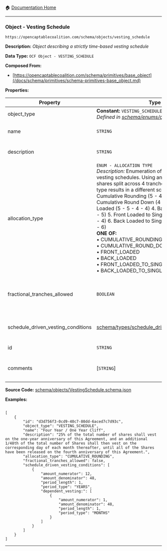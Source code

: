 :house: [Documentation Home](/README.md)

---

### Object - Vesting Schedule

`https://opencaptablecoalition.com/schema/objects/vesting_schedule`

**Description:** _Object describing a strictly time-based vesting schedule_

**Data Type:** `OCF Object - VESTING_SCHEDULE`

**Composed From:**

- [https://opencaptablecoalition.com/schema/primitives/base_object](/docs/schema/primitives/schema-primitives-base_object.md)

**Properties:**

| Property                           | Type                                                                                                                                                                                                                                                                                                                                                                                                                                                                                                                                                                                                                                                                                                | Description                                                                                           | Required   |
| ---------------------------------- | --------------------------------------------------------------------------------------------------------------------------------------------------------------------------------------------------------------------------------------------------------------------------------------------------------------------------------------------------------------------------------------------------------------------------------------------------------------------------------------------------------------------------------------------------------------------------------------------------------------------------------------------------------------------------------------------------- | ----------------------------------------------------------------------------------------------------- | ---------- |
| object_type                        | **Constant:** `VESTING_SCHEDULE`</br>_Defined in [schema/enums/object_type](/docs/schema/enums/schema-enums-object_type.md)_                                                                                                                                                                                                                                                                                                                                                                                                                                                                                                                                                                        | Object type field                                                                                     | `REQUIRED` |
| name                               | `STRING`                                                                                                                                                                                                                                                                                                                                                                                                                                                                                                                                                                                                                                                                                            | Concise name for the vesting schedule                                                                 | `REQUIRED` |
| description                        | `STRING`                                                                                                                                                                                                                                                                                                                                                                                                                                                                                                                                                                                                                                                                                            | Detailed description of the vesting schedule                                                          | `REQUIRED` |
| allocation_type                    | `ENUM - ALLOCATION TYPE`</br>_Description:_ Enumeration of allocation types for vesting schedules. Using an example of 18 shares split across 4 tranches, each allocation type results in a different schedule as follows: 1. Cumulative Rounding (5 - 4 - 5 - 4) 2. Cumulative Round Down (4 - 5 - 4 - 5) 3. Front Loaded (5 - 5 - 4 - 4) 4. Back Loaded (4 - 4 - 5 - 5) 5. Front Loaded to Single Tranche (6 - 4 - 4 - 4) 6. Back Loaded to Single Tranche (4 - 4 - 4 - 6)</br>**ONE OF:**</br>&bull; CUMULATIVE_ROUNDING</br>&bull; CUMULATIVE_ROUND_DOWN</br>&bull; FRONT_LOADED</br>&bull; BACK_LOADED</br>&bull; FRONT_LOADED_TO_SINGLE_TRANCHE</br>&bull; BACK_LOADED_TO_SINGLE_TRANCHE</br> | Allocation/rounding type for the vesting schedule                                                     | `REQUIRED` |
| fractional_tranches_allowed        | `BOOLEAN`                                                                                                                                                                                                                                                                                                                                                                                                                                                                                                                                                                                                                                                                                           | Whether or not fractional tranches are allowed. Note: if this is true, the allocation type is ignored | `REQUIRED` |
| schedule_driven_vesting_conditions | [schema/types/schedule_driven_vesting_condition](/docs/schema/types/schema-types-schedule_driven_vesting_condition.md)                                                                                                                                                                                                                                                                                                                                                                                                                                                                                                                                                                              | Schedule rows defining the vesting schedule tranches                                                  | `REQUIRED` |
| id                                 | `STRING`                                                                                                                                                                                                                                                                                                                                                                                                                                                                                                                                                                                                                                                                                            | Identifier for the object                                                                             | `REQUIRED` |
| comments                           | [`STRING`]</br>                                                                                                                                                                                                                                                                                                                                                                                                                                                                                                                                                                                                                                                                                     | Unstructured text comments related to and stored for the object                                       | -          |

**Source Code:** [schema/objects/VestingSchedule.schema.json](/schema/objects/VestingSchedule.schema.json)

**Examples:**

```

[
    {
        "id": "d3d756f3-0cd9-40c7-80dd-6aced7c7d93c",
        "object_type": "VESTING_SCHEDULE",
        "name": "Four Year / One Year Cliff",
        "description": "25% of the total number of shares shall vest on the one-year anniversary of this Agreement, and an additional 1/48th of the total number of Shares shall then vest on the corresponding day of each month thereafter, until all of the Shares have been released on the fourth anniversary of this Agreement.",
        "allocation_type": "CUMULATIVE_ROUNDING",
        "fractional_tranches_allowed": false,
        "schedule_driven_vesting_conditions": [
            {
                "amount_numerator": 12,
                "amount_denominator": 48,
                "period_length": 1,
                "period_type": "YEARS",
                "dependent_vesting:": [
                    {
                        "amount_numerator": 1,
                        "amount_denominator": 48,
                        "period_length": 1,
                        "period_type": "MONTHS"
                    }
                ]
            }
        ]
    }
]

```

---
